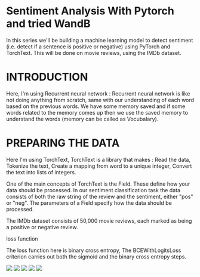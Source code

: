 # Sentiment Analysis With Pytorch and tried WandB

In this series we'll be building a machine learning model to detect sentiment (i.e. detect if a sentence is positive or negative) using PyTorch and TorchText. This will be done on movie reviews, using the IMDb dataset.

# INTRODUCTION 
Here, I'm using Recurrent neural network :
Recurrent neural network is like not doing anything from scratch, same with our understanding of each word based on the previous words.
We have some memory saved and if some words related to the memory comes up then we use the saved memory to understand the words (memory can be called as Vocubalary).



# PREPARING THE DATA
Here I'm using TorchText, TorchText is a library that makes :
Read the data, 
Tokenize the text, 
Create a mapping from word to a unique integer,
Convert the text into lists of integers.

One of the main concepts of TorchText is the Field. These define how your data should be processed. In our sentiment classification task the data consists of both the raw string of the review and the sentiment, either "pos" or "neg".
The parameters of a Field specify how the data should be processed.

The IMDb dataset consists of 50,000 movie reviews, each marked as being a positive or negative review.

loss function

The loss function here is binary cross entropy, 
The BCEWithLogitsLoss criterion carries out both the sigmoid and the binary cross entropy steps.

<img src = "charts/Section-1-Panel-0-tjtppywk.png width = 100 height = 50">
<img src = "charts/Section-1-Panel-1-gjwyiwdgb.png width = 100 height = 50">
<img src = "charts/Section-1-Panel-2-qldtutsu.png width = 100 height = 50">
<img src = "charts/Section-1-Panel-3-lclwzpwtu.png width = 100 height = 50">
<img src = "charts/Section-1-Panel-4-ncf22sl6r.png width = 100 height = 50">
